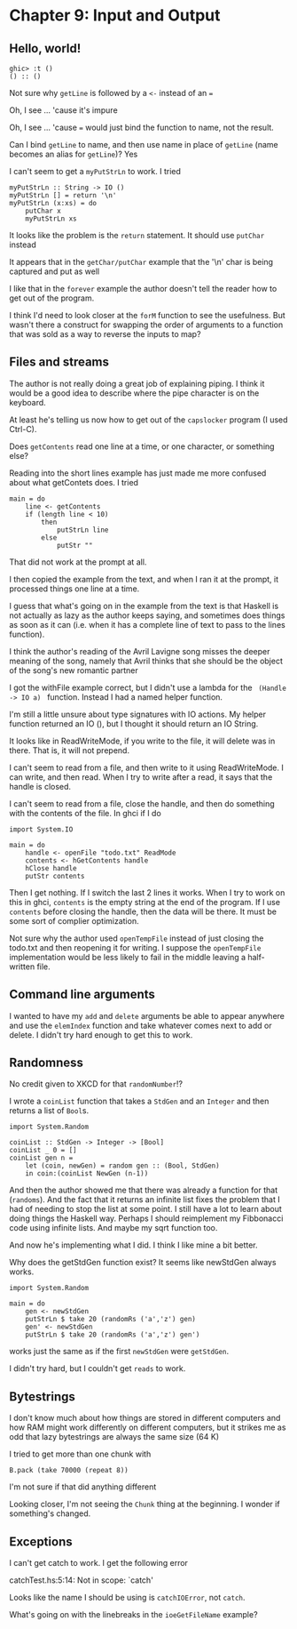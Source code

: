 # Chapter 9: Input and Output

## Hello, world!

    ghic> :t ()
    () :: ()

Not sure why <code>getLine</code> is followed by a <code><-</code> instead of an <code>=</code>

Oh, I see ... 'cause it's impure

Oh, I see ... 'cause <code>=</code> would just bind the function to name, not the result.

Can I bind <code>getLine</code> to name, and then use name in place of <code>getLine</code> (name becomes an alias for <code>getLine</code>)?
    Yes
    
I can't seem to get a <code>myPutStrLn</code> to work. I tried

    myPutStrLn :: String -> IO ()
    myPutStrLn [] = return '\n'
    myPutStrLn (x:xs) = do
        putChar x
        myPutStrLn xs

It looks like the problem is the <code>return</code> statement. It should use <code>putChar</code> instead

It appears that in the <code>getChar/putChar</code> example that the '\n' char is being captured and put as well

I like that in the <code>forever</code> example the author doesn't tell the reader how to get out of the program.

I think I'd need to look closer at the <code>forM</code> function to see the usefulness. But wasn't there a construct for swapping the order of arguments to a function that was sold as a way to reverse the inputs to map?



## Files and streams

The author is not really doing a great job of explaining piping. I think it would be a good idea to describe where the pipe character is on the keyboard.

At least he's telling us now how to get out of the <code>capslocker</code> program (I used Ctrl-C).

Does <code>getContents</code> read one line at a time, or one character, or something else?

Reading into the short lines example has just made me more confused about what getContets does. I tried

    main = do
        line <- getContents
        if (length line < 10)
            then
                putStrLn line
            else
                putStr ""

That did not work at the prompt at all.

I then copied the example from the text, and when I ran it at the prompt, it processed things one line at a time.

I guess that what's going on in the example from the text is that Haskell is not actually as lazy as the author keeps saying, and sometimes does things as soon as it can (i.e. when it has a complete line of text to pass to the lines function).

I think the author's reading of the Avril Lavigne song misses the deeper meaning of the song, namely that Avril thinks that she should be the object of the song's new romantic partner

I got the withFile example correct, but I didn't use a lambda for the <code> (Handle -> IO a) </code> function. Instead I had a named helper function.

I'm still a little unsure about type signatures with IO actions. My helper function returned an IO (), but I thought it should return an IO String.

It looks like in ReadWriteMode, if you write to the file, it will delete was in there. That is, it will not prepend.

I can't seem to read from a file, and then write to it using ReadWriteMode. I can write, and then read. When I try to write after a read, it says that the handle is closed.


I can't seem to read from a file, close the handle, and then do something with the contents of the file. In ghci if I do

    import System.IO

    main = do
        handle <- openFile "todo.txt" ReadMode
        contents <- hGetContents handle
        hClose handle
        putStr contents

Then I get nothing. If I switch the last 2 lines it works. When I try to work on this in ghci, <code>contents</code> is the empty string at the end of the program. If I use <code>contents</code> before closing the handle, then the data will be there. It must be some sort of complier optimization.


Not sure why the author used <code>openTempFile</code> instead of just closing the todo.txt and then reopening it for writing. I suppose the <code>openTempFile</code> implementation would be less likely to fail in the middle leaving a half-written file.

## Command line arguments

I wanted to have my <code>add</code> and <code>delete</code> arguments be able to appear anywhere and use the <code>elemIndex</code> function and take whatever comes next to add or delete. I didn't try hard enough to get this to work.

## Randomness

No credit given to XKCD for that <code>randomNumber</code>!?

I wrote a <code>coinList</code> function that takes a <code>StdGen</code> and an <code>Integer</code> and then returns a list of <code>Bool</code>s. 

    import System.Random

    coinList :: StdGen -> Integer -> [Bool]
    coinList _ 0 = []
    coinList gen n =
        let (coin, newGen) = random gen :: (Bool, StdGen)
        in coin:(coinList NewGen (n-1))

And then the author showed me that there was already a function for that (<code>randoms</code>). And the fact that it returns an infinite list fixes the problem that I had of needing to stop the list at some point. I still have a lot to learn about doing things the Haskell way. Perhaps I should reimplement my Fibbonacci code using infinite lists. And maybe my sqrt function too.

And now he's implementing what I did. I think I like mine a bit better.

Why does the getStdGen function exist? It seems like newStdGen always works.

    import System.Random

    main = do
        gen <- newStdGen
        putStrLn $ take 20 (randomRs ('a','z') gen)
        gen' <- newStdGen
        putStrLn $ take 20 (randomRs ('a','z') gen')

works just the same as if the first <code>newStdGen</code> were <code>getStdGen</code>.

I didn't try hard, but I couldn't get <code>reads</code> to work.

## Bytestrings

I don't know much about how things are stored in different computers and how RAM might work differently on different computers, but it strikes me as odd that lazy bytestrings are always the same size (64&nbsp;K)

I tried to get more than one chunk with

    B.pack (take 70000 (repeat 8))

I'm not sure if that did anything different

Looking closer, I'm not seeing the <code>Chunk</code> thing at the beginning. I wonder if something's changed.

## Exceptions

I can't get catch to work. I get the following error

   catchTest.hs:5:14: Not in scope: `catch' 

Looks like the name I should be using is <code>catchIOError</code>, not <code>catch</code>.


What's going on with the linebreaks in the <code>ioeGetFileName</code> example?
